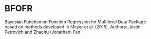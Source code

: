 # BFOFR
Bayesian Function on Function Regression for Multilevel Data
Package based on methods developed in Meyer et al. (2015).
Authors: Justin Petrovich and Zhaohu (Jonathan) Fan

